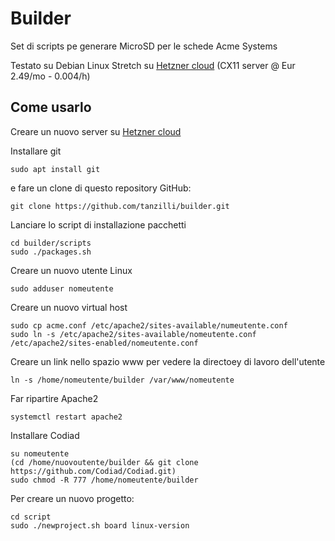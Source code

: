 # Builder

Set di scripts pe generare MicroSD per le schede Acme Systems

Testato su Debian Linux Stretch su [Hetzner cloud](https://console.hetzner.cloud/) (CX11 server @ Eur 2.49/mo - 0.004/h)

## Come usarlo

Creare un nuovo server su [Hetzner cloud](https://console.hetzner.cloud/) 

Installare git 

	sudo apt install git
	
e fare un clone di questo repository GitHub:

	git clone https://github.com/tanzilli/builder.git

Lanciare lo script di installazione pacchetti

	cd builder/scripts
	sudo ./packages.sh

Creare un nuovo utente Linux

	sudo adduser nomeutente

Creare un nuovo virtual host

	sudo cp acme.conf /etc/apache2/sites-available/numeutente.conf
	sudo ln -s /etc/apache2/sites-available/nomeutente.conf /etc/apache2/sites-enabled/nomeutente.conf 

Creare un link nello spazio www per vedere la directoey di lavoro dell'utente

	ln -s /home/nomeutente/builder /var/www/nomeutente

Far ripartire Apache2

	systemctl restart apache2

Installare Codiad

	su nomeutente
	(cd /home/nuovoutente/builder && git clone https://github.com/Codiad/Codiad.git)
	sudo chmod -R 777 /home/nomeutente/builder

Per creare un nuovo progetto:

	cd script
	sudo ./newproject.sh board linux-version